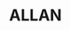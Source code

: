 ---
lastmod: '2025-04-06T06:05:21+00:00'
latitude: -28.195678
layout: suburb
longitude: 151.9514612
postcode: '4370'
state: QLD
title: ALLAN
url: /qld/allan/
---
